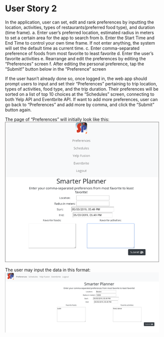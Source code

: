 # User Story 2
In the application, user can set, edit and rank preferences by inputting the location, activities, types of restaurants(preferred food type), and duration (time frame).
  a. Enter user’s preferred location, estimated radius in meters to set a certain area for the app to search from
  b. Enter the Start Time and End Time to control your own time frame. If not enter anything, the system will set the default time as current time.
  c. Enter comma-separated preference of foods from most favorite to least favorite
  d. Enter the user’s favorite activities
  e. Rearrange and edit the preferences by editing the “Preferences” screen
  f. After editing the personal preference, tap the “Submit!” button below in the “Preference” screen

If the user hasn’t already done so, once logged in, the web app should prompt users to input and set their “Preferences” pertaining to trip location, types of activities, food type, and the trip duration. Their preferences will be sorted on a list of top 10 choices at the “Schedules” screen, connecting to both Yelp API and Eventbrite API. If want to add more preferences, user can go back to “Preferences” and add more by comma, and click the “Submit” button again.

The page of “Preferences” will initially look like this: 
![Alt text](../screenshots/preferences_orig.png)

The user may input the data in this format:
![Alt text](../screenshots/preferences.png)
